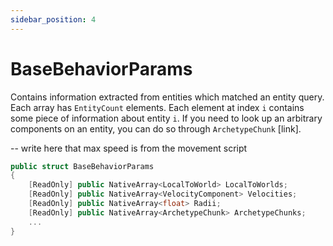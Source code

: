 ```yaml
---
sidebar_position: 4
---
```


# BaseBehaviorParams

Contains information extracted from entities which matched an entity query. Each array has `EntityCount` elements. Each element at index `i` contains some piece of information about entity `i`. If you need to look up an arbitrary components on an entity, you can do so through `ArchetypeChunk` [link].

-- write here that max speed is from the movement script

```csharp title="BaseBehaviorParams.cs"
public struct BaseBehaviorParams
{
    [ReadOnly] public NativeArray<LocalToWorld> LocalToWorlds;
    [ReadOnly] public NativeArray<VelocityComponent> Velocities;
    [ReadOnly] public NativeArray<float> Radii;
    [ReadOnly] public NativeArray<ArchetypeChunk> ArchetypeChunks;
    ...
}
```